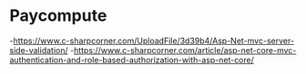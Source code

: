 # Paycompute

-https://www.c-sharpcorner.com/UploadFile/3d39b4/Asp-Net-mvc-server-side-validation/
-https://www.c-sharpcorner.com/article/asp-net-core-mvc-authentication-and-role-based-authorization-with-asp-net-core/
